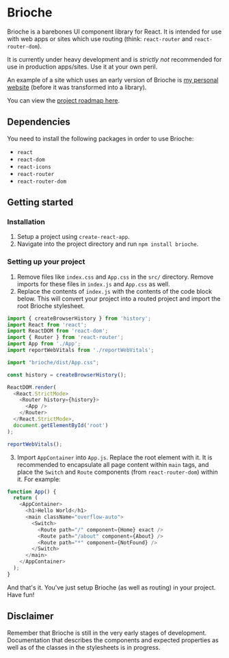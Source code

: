 # Brioche

Brioche is a barebones UI component library for React. It is intended for use with web apps or sites which use routing (think: `react-router` and `react-router-dom`).

It is currently under heavy development and is *strictly not* recommended for use in production apps/sites. Use it at your own peril.

An example of a site which uses an early version of Brioche is [my personal website](https://clarencesiew.com) (before it was transformed into a library).

You can view the [project roadmap here](https://github.com/csiew/brioche/blob/main/ROADMAP.md).


## Dependencies

You need to install the following packages in order to use Brioche:

* `react`
* `react-dom`
* `react-icons`
* `react-router`
* `react-router-dom`


## Getting started

### Installation

1. Setup a project using `create-react-app`.
2. Navigate into the project directory and run `npm install brioche`.


### Setting up your project

1. Remove files like `index.css` and `App.css` in the `src/` directory. Remove imports for these files in `index.js` and `App.css` as well.
2. Replace the contents of `index.js` with the contents of the code block below. This will convert your project into a routed project and import the root Brioche stylesheet.

```js
import { createBrowserHistory } from 'history';
import React from 'react';
import ReactDOM from 'react-dom';
import { Router } from 'react-router';
import App from './App';
import reportWebVitals from './reportWebVitals';

import "brioche/dist/App.css";

const history = createBrowserHistory();

ReactDOM.render(
  <React.StrictMode>
    <Router history={history}>
      <App />
    </Router>
  </React.StrictMode>,
  document.getElementById('root')
);

reportWebVitals();
```

3. Import `AppContainer` into `App.js`. Replace the root element with it. It is recommended to encapsulate all page content within `main` tags, and place the `Switch` and `Route` components (from `react-router-dom`) within it. For example:

```js
function App() {
  return (
    <AppContainer>
      <h1>Hello World</h1>
      <main className="overflow-auto">
        <Switch>
          <Route path="/" component={Home} exact />
          <Route path="/about" component={About} />
          <Route path="*" component={NotFound} />
        </Switch>
      </main>
    </AppContainer>
  );
}
```

And that's it. You've just setup Brioche (as well as routing) in your project. Have fun!


## Disclaimer

Remember that Brioche is still in the very early stages of development. Documentation that describes the components and expected properties as well as of the classes in the stylesheets is in progress.
